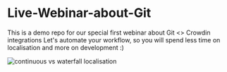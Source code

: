 # Live-Webinar-about-Git
This is a demo repo for our special first webinar about Git &lt;> Crowdin integrations
Let's automate your workflow, so you will spend less time on localisation and more on development :)

![continuous vs waterfall localisation](https://i.ibb.co/pdq1x64/1.png)
